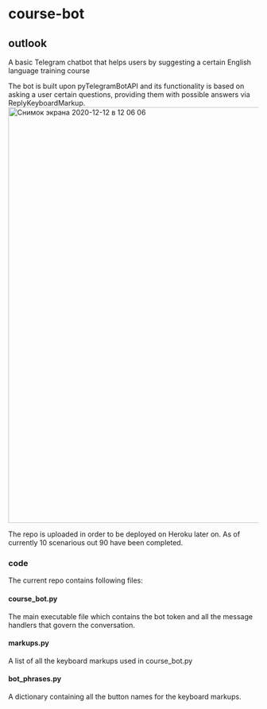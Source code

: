 # course-bot
## outlook
A basic Telegram chatbot that helps users by suggesting a certain English language training course 

The bot is built upon pyTelegramBotAPI and its functionality is based on asking a user certain questions, providing them with possible answers via ReplyKeyboardMarkup.
<img width="837" alt="Снимок экрана 2020-12-12 в 12 06 06" src="https://user-images.githubusercontent.com/24829708/101980080-d9ec9c00-3c73-11eb-8dba-7824a74ecb5c.png">

The repo is uploaded in order to be deployed on Heroku later on.
As of currently 10 scenarious out 90 have been completed.

### code
The current repo contains following files:
#### course_bot.py
The main executable file which contains the bot token and all the message handlers that govern the conversation.

#### markups.py
A list of all the keyboard markups used in course_bot.py

#### bot_phrases.py
A dictionary containing all the button names for the keyboard markups.
